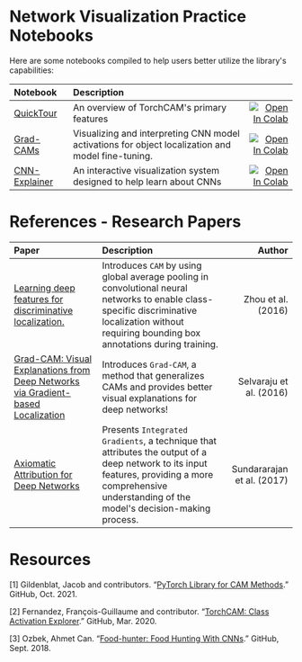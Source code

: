 # Network Visualization Practice Notebooks

Here are some notebooks compiled to help users better utilize the library's capabilities:

| Notebook     |      Description      |   |
|:----------|:-------------|------:|
| [QuickTour](https://github.com/AyushSomani001/IDL/Notebooks/Torch-CAM/QuickTour.ipynb) | An overview of TorchCAM's primary features | [![Open In Colab](https://colab.research.google.com/assets/colab-badge.svg)](https://github.com/AyushSomani001/IDL/Notebooks/Torch-CAM/QuickTour.ipynb) |
| [Grad-CAMs](https://github.com/AyushSomani001/IDL/Notebooks/Grad-CAMs.ipynb) | Visualizing and interpreting CNN model activations for object localization and model fine-tuning. | [![Open In Colab](https://colab.research.google.com/assets/colab-badge.svg)](https://github.com/AyushSomani001/IDL/Notebooks/Grad-CAMs.ipynb) |
| [CNN-Explainer](https://github.com/AyushSomani001/IDL/Notebooks/CNN_explainer.ipynb) | An interactive visualization system designed to help learn about CNNs | [![Open In Colab](https://colab.research.google.com/assets/colab-badge.svg)](https://github.com/AyushSomani001/IDL/Notebooks/CNN_explainer.ipynb) |


# References - Research Papers


| Paper     |      Description      | Author  |
|:----------|:-------------|------:|
|[Learning deep features for discriminative localization.](https://openaccess.thecvf.com/content_cvpr_2016/papers/Zhou_Learning_Deep_Features_CVPR_2016_paper.pdf)| Introduces `CAM` by using global average pooling in convolutional neural networks to enable class-specific discriminative localization without requiring bounding box annotations during training. | Zhou et al. (2016) | 
| [Grad-CAM: Visual Explanations from Deep Networks via Gradient-based Localization](https://openaccess.thecvf.com/content_iccv_2017/html/Selvaraju_Grad-CAM_Visual_Explanations_ICCV_2017_paper.html) | Introduces `Grad-CAM`, a method that generalizes CAMs and provides better visual explanations for deep networks! | Selvaraju et al. (2016) |
| [Axiomatic Attribution for Deep Networks](http://proceedings.mlr.press/v70/sundararajan17a.html)| Presents `Integrated Gradients`, a technique that attributes the output of a deep network to its input features, providing a more comprehensive understanding of the model's decision-making process. | Sundararajan et al. (2017)|


# Resources

[1] Gildenblat, Jacob and contributors. “[PyTorch Library for CAM Methods](https://github.com/jacobgil/pytorch-grad-cam).” GitHub, Oct. 2021.

[2] Fernandez, François-Guillaume and contributor. “[TorchCAM: Class Activation Explorer](https://github.com/frgfm/torch-cam).” GitHub, Mar. 2020.

[3] Ozbek, Ahmet Can. “[Food-hunter: Food Hunting With CNNs](https://github.com/a-ozbek/food-hunter).” GitHub, Sept. 2018.
